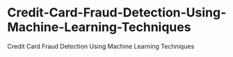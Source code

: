 # Credit-Card-Fraud-Detection-Using-Machine-Learning-Techniques
Credit Card Fraud Detection Using Machine Learning Techniques
